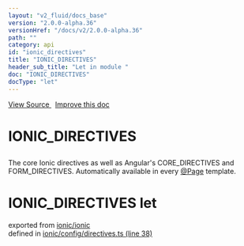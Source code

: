 ```yaml
---
layout: "v2_fluid/docs_base"
version: "2.0.0-alpha.36"
versionHref: "/docs/v2/2.0.0-alpha.36"
path: ""
category: api
id: "ionic_directives"
title: "IONIC_DIRECTIVES"
header_sub_title: "Let in module "
doc: "IONIC_DIRECTIVES"
docType: "let"
---
```



<div class="improve-docs">
  <a href='http://github.com/driftyco/ionic2/tree/master/ionic/config/directives.ts#L37'>
    View Source
  </a>
  &nbsp;
  <a href='http://github.com/driftyco/ionic2/edit/master/ionic/config/directives.ts#L37'>
    Improve this doc
  </a>
</div>




<h1 class="api-title">

  IONIC_DIRECTIVES



</h1>





<p>The core Ionic directives as well as Angular&#39;s CORE_DIRECTIVES and
FORM_DIRECTIVES.  Automatically available in every <a href="../Page/">@Page</a> template.</p>


<h1 class="class export">IONIC_DIRECTIVES <span class="type">let</span></h1>
<p class="module">exported from <a href='undefined'>ionic/ionic</a><br/>
defined in <a href="https://github.com/driftyco/ionic2/tree/master/ionic/config/directives.ts#L38-L102">ionic/config/directives.ts (line 38)</a>
</p>

